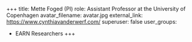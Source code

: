 +++
title: Mette Foged (PI)
role: Assistant Professor at the University of Copenhagen
avatar_filename: avatar.jpg
external_link: https://www.cynthiavanderwerf.com/
superuser: false
user_groups:
  - EARN Researchers
+++
